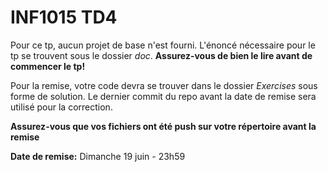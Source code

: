 # INF1015 TD4

Pour ce tp, aucun projet de base n'est fourni. L'énoncé nécessaire pour le tp se trouvent sous le dossier *doc*. **Assurez-vous de bien le lire avant de commencer le tp!**

 Pour la remise, votre code devra se trouver dans le dossier *Exercises* sous forme de solution. Le dernier commit du repo avant la date de remise sera utilisé pour la correction. 
 
 **Assurez-vous que vos fichiers ont été push sur votre répertoire avant la remise** 
 
 **Date de remise:** Dimanche 19 juin - 23h59
